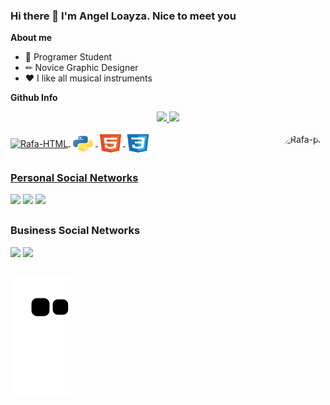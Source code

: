 ### Hi there 👋 I'm Angel Loayza. Nice to meet you

**About me**

- 💼 Programer Student
- ✏ Novice Graphic Designer 
- ❤️ I like all musical instruments

**Github Info**

<div align="center">
  <a href="https://github.com/angel452">
  <img height="180em" src="https://github-readme-stats.vercel.app/api?username=angel452&show_icons=true&theme=dark&include_all_commits=true&count_private=true"/>
  <img height="180em" src="https://github-readme-stats.vercel.app/api/top-langs/?username=angel452&layout=compact&langs_count=7&theme=dark"/>
</div>

<div style="display: inline_block"><br>
  <img align="center" alt="Rafa-HTML" height="30" width="40" src="https://cdn.jsdelivr.net/gh/devicons/devicon/icons/cplusplus/cplusplus-original.svg" />
  <img align="center" alt="Rafa-Python" height="30" width="40" src="https://raw.githubusercontent.com/devicons/devicon/master/icons/python/python-original.svg">
  <img align="center" alt="Rafa-HTML" height="30" width="40" src="https://raw.githubusercontent.com/devicons/devicon/master/icons/html5/html5-original.svg">
  <img align="center" alt="Rafa-CSS" height="30" width="40" src="https://raw.githubusercontent.com/devicons/devicon/master/icons/css3/css3-original.svg">
  <img align="right" alt="Rafa-pic" height="150" style="border-radius:50px;" 
       src='https://avataaars.io/?avatarStyle=Circle&topType=ShortHairShortWaved&accessoriesType=Prescription02&hairColor=Black&facialHairType=Blank&clotheType=Hoodie&clotheColor=Heather&eyeType=Default&eyebrowType=Default&mouthType=Smile&skinColor=Light'/>
</div>
 
##
### Personal Social Networks
  
<div> 
  <a href="https://instagram.com/angel.loayza17" target="_blank"><img src="https://img.shields.io/badge/-Instagram-%23E4405F?style=for-the-badge&logo=instagram&logoColor=white" target="_blank"></a>
  <a href="https://twitter.com/AngelLoayza8" target="_blank"><img src="https://img.shields.io/badge/Twitter-1DA1F2?style=for-the-badge&logo=twitter&logoColor=white" target="_blank"></a>
  <a href="https://facebook.com/ajosue.loayza" target="_blank"><img src="https://img.shields.io/badge/Facebook-1877F2?style=for-the-badge&logo=facebook&logoColor=white" target="_blank"></a>
  
##
### Business Social Networks
  
<div> 
  <a href="https://instagram.com/loayzahuarachi_cnc" target="_blank"><img src="https://img.shields.io/badge/-Instagram-%23E4405F?style=for-the-badge&logo=instagram&logoColor=white" target="_blank"></a>
  <a href="https://facebook.com/groups/1751436188360866" target="_blank"><img src="https://img.shields.io/badge/Facebook-1877F2?style=for-the-badge&logo=facebook&logoColor=white" target="_blank"></a>
 
##
![Snake animation](https://github.com/angel452/angel452/blob/output/github-contribution-grid-snake.svg)
 
</div>
